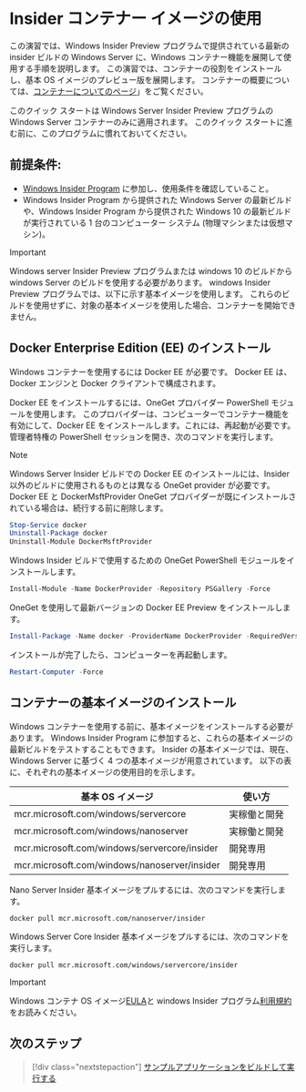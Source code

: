
# <a name="using-insider-container-images"></a>Insider コンテナー イメージの使用

この演習では、Windows Insider Preview プログラムで提供されている最新の insider ビルドの Windows Server に、Windows コンテナー機能を展開して使用する手順を説明します。 この演習では、コンテナーの役割をインストールし、基本 OS イメージのプレビュー版を展開します。 コンテナーの概要については、[コンテナーについてのページ](../about/index.md)」をご覧ください。

このクイック スタートは Windows Server Insider Preview プログラムの Windows Server コンテナーのみに適用されます。 このクイック スタートに進む前に、このプログラムに慣れておいてください。

## <a name="prerequisites"></a>前提条件: 

- [Windows Insider Program](https://insider.windows.com/GettingStarted) に参加し、使用条件を確認していること。
- Windows Insider Program から提供された Windows Server の最新ビルドや、Windows Insider Program から提供された Windows 10 の最新ビルドが実行されている 1 台のコンピューター システム (物理マシンまたは仮想マシン)。

> [!IMPORTANT]
> Windows server Insider Preview プログラムまたは windows 10 のビルドから windows Server のビルドを使用する必要があります。 windows Insider Preview プログラムでは、以下に示す基本イメージを使用します。 これらのビルドを使用せずに、対象の基本イメージを使用した場合、コンテナーを開始できません。

## <a name="install-docker-enterprise-edition-ee"></a>Docker Enterprise Edition (EE) のインストール

Windows コンテナーを使用するには Docker EE が必要です。 Docker EE は、Docker エンジンと Docker クライアントで構成されます。

Docker EE をインストールするには、OneGet プロバイダー PowerShell モジュールを使用します。 このプロバイダーは、コンピューターでコンテナー機能を有効にして、Docker EE をインストールします。これには、再起動が必要です。 管理者特権の PowerShell セッションを開き、次のコマンドを実行します。

> [!NOTE]
> Windows Server Insider ビルドでの Docker EE のインストールには、Insider 以外のビルドに使用されるものとは異なる OneGet provider が必要です。 Docker EE と DockerMsftProvider OneGet プロバイダーが既にインストールされている場合は、続行する前に削除します。

```powershell
Stop-Service docker
Uninstall-Package docker
Uninstall-Module DockerMsftProvider
```

Windows Insider ビルドで使用するための OneGet PowerShell モジュールをインストールします。

```powershell
Install-Module -Name DockerProvider -Repository PSGallery -Force
```

OneGet を使用して最新バージョンの Docker EE Preview をインストールします。

```powershell
Install-Package -Name docker -ProviderName DockerProvider -RequiredVersion Preview
```

インストールが完了したら、コンピューターを再起動します。

```powershell
Restart-Computer -Force
```

## <a name="install-base-container-image"></a>コンテナーの基本イメージのインストール

Windows コンテナーを使用する前に、基本イメージをインストールする必要があります。 Windows Insider Program に参加すると、これらの基本イメージの最新ビルドをテストすることもできます。 Insider の基本イメージでは、現在、Windows Server に基づく 4 つの基本イメージが用意されています。 以下の表に、それぞれの基本イメージの使用目的を示します。

| 基本 OS イメージ                       | 使い方                      |
|-------------------------------------|----------------------------|
| mcr.microsoft.com/windows/servercore         | 実稼働と開発 |
| mcr.microsoft.com/windows/nanoserver              | 実稼働と開発 |
| mcr.microsoft.com/windows/servercore/insider | 開発専用           |
| mcr.microsoft.com/windows/nanoserver/insider        | 開発専用           |

Nano Server Insider 基本イメージをプルするには、次のコマンドを実行します。

```console
docker pull mcr.microsoft.com/nanoserver/insider
```

Windows Server Core Insider 基本イメージをプルするには、次のコマンドを実行します。

```console
docker pull mcr.microsoft.com/windows/servercore/insider
```

> [!IMPORTANT]
> Windows コンテナ OS イメージ[EULA](../EULA.md )と windows Insider プログラム[利用規約](https://www.microsoft.com/software-download/windowsinsiderpreviewserver)をお読みください。

## <a name="next-steps"></a>次のステップ

> [!div class="nextstepaction"]
> [サンプルアプリケーションをビルドして実行する](./Nano-RS3-.NET-Core-and-PS.md)
